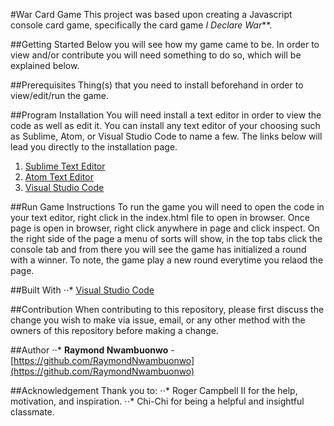 #War Card Game
This project was based upon creating a Javascript console card game, specifically the card game _I Declare War_**.


##Getting Started 
Below you will see how my game came to be. In order to view and/or contribute you will need something to do so, which will be explained below. 

##Prerequisites 
Thing(s) that you need to install beforehand in order to view/edit/run the game.

##Program Installation
You will need install a text editor in order to view the code as well as edit it. You can install any text editor of your choosing such as Sublime, Atom, or Visual Studio Code to name a few. The links below will lead you directly to the installation page. 
1. [Sublime Text Editor](https://www.sublimetext.com/)
2. [Atom Text Editor](https://atom.io/)
3. [Visual Studio Code](https://code.visualstudio.com/) 

##Run Game Instructions
To run the game you will need to open the code in your text editor, right click in the index.html file to open in browser. Once page is open in browser, right click anywhere in page and click inspect. On the right side of the page a menu of sorts will show, in the top tabs click the console tab and from there you will see the game has initialized a round with a winner. To note, the game play a new round everytime you relaod the page.

##Built With
⋅⋅* [Visual Studio Code](https://code.visualstudio.com/) 

##Contribution
When contributing to this repository, please first discuss the change you wish to make via issue, email, or any other method with the owners of this repository before making a change.

##Author
⋅⋅* **Raymond Nwambuonwo** - [https://github.com/RaymondNwambuonwo](https://github.com/RaymondNwambuonwo)

##Acknowledgement 
Thank you to: 
⋅⋅* Roger Campbell II for the help, motivation, and inspiration.
⋅⋅* Chi-Chi for being a helpful and insightful classmate. 